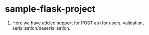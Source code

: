# sample-flask-project

1. Here we have added support for POST api for users, validation, serialisation/deserialisation.